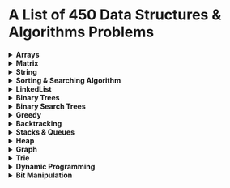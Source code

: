 # A List of 450 Data Structures & Algorithms Problems 

<details>
  <summary><strong>Arrays</strong></summary>
  
  - Reverse the array -  [Link to Problem](https://www.geeksforgeeks.org/write-a-program-to-reverse-an-array-or-string/) [My Implementation](reverse-array.py)
  - Find the maximum and minimum element in an array
  - Find the "Kth" max and min element of an array
  - Given an array which consists of only 0, 1 and 2. Sort the array without using any sorting algo
  - Move all the negative elements to one side of the array 
  - Find the Union and Intersection of the two sorted arrays.
  - Write a program to cyclically rotate an array by one.
  - <strong>find Largest sum contiguous Subarray [V. IMP]</strong>
  - <strong>Minimise the maximum difference between heights [V.IMP]</strong>
  - Minimum no. of Jumps to reach end of an array
  - find duplicate in an array of N+1 Integers
  - Merge 2 sorted arrays without using Extra space.
  - <strong>Kadane's Algo [V.V.V.V.V IMP]</strong>
  - Merge Intervals
  - Next Permutation
  - Count Inversion
  - Best time to buy and Sell stock
  - find all pairs on integer array whose sum is equal to given number
  - find common elements In 3 sorted arrays
  - Rearrange the array in alternating positive and negative items with O(1) extra space
  - Find if there is any subarray with sum equal to 0
  - Find factorial of a large number
  - find maximum product subarray 
  - Find longest coinsecutive subsequence
  - Given an array of size n and a number k, fin all elements that appear more than " n/k " times.
  - Maximum profit by buying and selling a share atmost twice
  - Find whether an array is a subset of another array
  - Find the triplet that sum to a given value
  - Trapping Rain water problem
  - Chocolate Distribution problem
  - Smallest Subarray with sum greater than a given value
  - Three way partitioning of an array around a given value
  - Minimum swaps required bring elements less equal K together
  - Minimum no. of operations required to make an array palindrome
  - Median of 2 sorted arrays of equal size
  - Median of 2 sorted arrays of different size
  
</details>

<details>
  <summary><strong>Matrix</strong></summary>
  
  - Spiral traversal on a Matrix
  - Search an element in a matriix
  - Find median in a row wise sorted matrix
  - Find row with maximum no. of 1's
  - Print elements in sorted order using row-column wise sorted matrix
  - Maximum size rectangle
  - Find a specific pair in matrix
  - Rotate matrix by 90 degrees
  - Kth smallest element in a row-cpumn wise sorted matrix
  - Common elements in all rows of a given matrix

</details>


<details>
  <summary><strong>String</strong></summary>
  
  - Reverse a String
  - Check whether a String is Palindrome or not
  - Find Duplicate characters in a string
  - Why strings are immutable in Java?
  - Write a Code to check whether one string is a rotation of another
  - Write a Program to check whether a string is a valid shuffle of two strings or not
  - Count and Say problem
  - Write a program to find the longest Palindrome in a string.[ Longest palindromic Substring]
  - Find Longest Recurring Subsequence in String
  - Print all Subsequences of a string.
  - Print all the permutations of the given string
  - Split the Binary string into two substring with equal 0’s and 1’s
  - <strong>Word Wrap Problem [VERY IMP]</strong>
  - <strong>EDIT Distance [Very Imp] </strong>
  - <strong>Find next greater number with same set of digits. [Very Very IMP]</strong>
  - <strong>Balanced Parenthesis problem.[Imp]</strong>
  - <strong>Word break Problem[ Very Imp]</strong>
  - Rabin Karp Algo
  - KMP Algo
  - Convert a Sentence into its equivalent mobile numeric keypad sequence.
  - Minimum number of bracket reversals needed to make an expression balanced.
  - Count All Palindromic Subsequence in a given String.
  - Count of number of given string in 2D character array
  - Search a Word in a 2D Grid of characters.
  - Boyer Moore Algorithm for Pattern Searching.
  - Converting Roman Numerals to Decimal
  - Longest Common Prefix
  - Number of flips to make binary string alternate
  - Find the first repeated word in string.
  - Minimum number of swaps for bracket balancing.
  - Find the longest common subsequence between two strings.
  - Program to generate all possible valid IP addresses from given  string.
  - Write a program tofind the smallest window that contains all characters of string itself.
  - Rearrange characters in a string such that no two adjacent are same
  - Minimum characters to be added at front to make string palindrome
  - Given a sequence of words, print all anagrams together
  - Find the smallest window in a string containing all characters of another string
  - Recursively remove all adjacent duplicates
  - String matching where one string contains wildcard characters
  - Function to find Number of customers who could not get a computer
  - Transform One String to Another using Minimum Number of Given Operation
  - Check if two given strings are isomorphic to each other
  - Recursively print all sentences that can be formed from list of word lists

</details>

<details>
  <summary><strong>Sorting & Searching Algorithm</strong></summary>
  
  - Find first and last positions of an element in a sorted array
  - Find a Fixed Point (Value equal to index) in a given array
  - Search in a rotated sorted array
  - square root of an integer
  - Maximum and minimum of an array using minimum number of comparisons
  - Optimum location of point to minimize total distance
  - Find the repeating and the missing
  - find majority element
  - Searching in an array where adjacent differ by at most k
  - find a pair with a given difference
  - find four elements that sum to a given value
  - maximum sum such that no 2 elements are adjacent
  - Count triplet with sum smaller than a given value
  - merge 2 sorted arrays
  - print all subarrays with 0 sum
  - Product array Puzzle
  - Sort array according to count of set bits
  - minimum no. of swaps required to sort the array
  - Bishu and Soldiers
  - Rasta and Kheshtak
  - Kth smallest number again
  - Find pivot element in a sorted array
  - K-th Element of Two Sorted Arrays
  - Aggressive cows
  - Book Allocation Problem
  - EKOSPOJ:
  - Job Scheduling Algo
  - Missing Number in AP
  - Smallest number with atleastn trailing zeroes infactorial
  - Painters Partition Problem:
  - ROTI-Prata SPOJ
  - DoubleHelix SPOJ
  - Subset Sums
  - Findthe inversion count
  - Implement Merge-sort in-place
  - Partitioning and Sorting Arrays with Many Repeated Entries
  
</details>

<details>
  <summary><strong>LinkedList</strong></summary>
  
  - Write a Program to reverse the Linked List. (Both Iterative and recursive)
  - Reverse a Linked List in group of Given Size. [Very Imp]
  - Write a program to Detect loop in a linked list.
  - Write a program to Delete loop in a linked list.
  - Find the starting point of the loop. 
  - Remove Duplicates in a sorted Linked List.
  - Remove Duplicates in a Un-sorted Linked List.
  - Write a Program to Move the last element to Front in a Linked List.
  - Add “1” to a number represented as a Linked List.
  - Add two numbers represented by linked lists.
  - Intersection of two Sorted Linked List.
  - Intersection Point of two Linked Lists.
  - Merge Sort For Linked lists.[Very Important]
  - Quicksort for Linked Lists.[Very Important]
  - Find the middle Element of a linked list.
  - Check if a linked list is a circular linked list.
  - Split a Circular linked list into two halves.
  - Write a Program to check whether the Singly Linked list is a palindrome or not.
  - Deletion from a Circular Linked List.
  - Reverse a Doubly Linked list.
  - Find pairs with a given sum in a DLL.
  - Count triplets in a sorted DLL whose sum is equal to given value “X”.
  - Sort a “k”sorted Doubly Linked list.[Very IMP]
  - Rotate DoublyLinked list by N nodes.
  - Rotate a Doubly Linked list in group of Given Size.[Very IMP]
  - Can we reverse a linked list in less than O(n) ?
  - Why Quicksort is preferred for. Arrays and Merge Sort for LinkedLists ?
  - Flatten a Linked List
  - Sort a LL of 0's, 1's and 2's
  - Clone a linked list with next and random pointer
  - Merge K sorted Linked list
  - Multiply 2 no. represented by LL
  - Delete nodes which have a greater value on right side
  - Segregate even and odd nodes in a Linked List
  - Program for n’th node from the end of a Linked List
  - Find the first non-repeating character from a stream of characters
  
</details>

<details>
  <summary><strong>Binary Trees</strong></summary>

  - level order traversal
  - Reverse Level Order traversal
  - Height of a tree
  - Diameter of a tree
  - Mirror of a tree
  - Inorder Traversal of a tree both using recursion and Iteration
  - Preorder Traversal of a tree both using recursion and Iteration
  - Postorder Traversal of a tree both using recursion and Iteration
  - Left View of a tree
  - Right View of Tree
  - Top View of a tree
  - Bottom View of a tree
  - Zig-Zag traversal of a binary tree
  - Check if a tree is balanced or not
  - Diagnol Traversal of a Binary tree
  - Boundary traversal of a Binary tree
  - Construct Binary Tree from String with Bracket Representation
  - Convert Binary tree into Doubly Linked List
  - Convert Binary tree into Sum tree
  - Construct Binary tree from Inorder and preorder traversal
  - Find minimum swaps required to convert a Binary tree into BST
  - Check if Binary tree is Sum tree or not
  - Check if all leaf nodes are at same level or not
  - Check if a Binary Tree contains duplicate subtrees of size 2 or more [ IMP ]
  - Check if 2 trees are mirror or not
  - Sum of Nodes on the Longest path from root to leaf node 
  - Check if given graph is tree or not.  [ IMP ]
  - Find Largest subtree sum in a tree
  - Maximum Sum of nodes in Binary tree such that no two are adjacent 
  - Print all "K" Sum paths in a Binary tree
  - Find LCA in a Binary tree
  - Find distance between 2 nodes in a Binary tree
  - Kth Ancestor of node in a Binary tree
  - Find all Duplicate subtrees in a Binary tree [ IMP ]
  - Tree Isomorphism Problem

</details>

<details>
  <summary><strong>Binary Search Trees</strong></summary>

    - Find a value in a BST
    - Deletion of a node in a BST
    - Find min and max value in a BST
    - Find inorder successor and inorder predecessor in a BST
    - Check if a tree is a BST or not 
    - Populate Inorder successor of all nodes
    - Find LCA  of 2 nodes in a BST
    - Construct BST from preorder traversal
    - Convert Binary tree into BST
    - Convert a normal BST into a Balanced BST
    - Merge two BST [ V.V.V>IMP ]
    - Find Kth largest element in a BST
    - Find Kth smallest element in a BST
    - Count pairs from 2 BST whose sum is equal to given value "X"
    - Find the median of BST in O(n) time and O(1) space
    - Count BST ndoes that lie in a given range
    - Replace every element with the least greater element on its right
    - Given "n" appointments, find the conflicting appointments
    - Check preorder is valid or not
    - Check whether BST contains Dead end
    - Largest BST in a Binary Tree [ V.V.V.V.V IMP ]
    - Flatten BST to sorted list

</details>

<details>
  <summary><strong>Greedy</strong></summary>

  - Activity Selection Problem
  - Job SequencingProblem
  - Huffman Coding
  - Water Connection Problem
  - Fractional Knapsack Problem
  - Greedy Algorithm to find Minimum number of Coins
  - Maximum trains for which stoppage can be provided
  - Minimum Platforms Problem
  - Buy Maximum Stocks if i stocks can be bought on i-th day
  - Find the minimum and maximum amount to buy all N candies
  - Minimize Cash Flow among a given set of friends who have borrowed money from each other
  - Minimum Cost to cut a board into squares
  - Check if it is possible to survive on Island
  - Find maximum meetings in one room
  - Maximum product subset of an array
  - Maximize array sum after K negations
  - Maximize the sum of arr[i]*i
  - Maximum sum of absolute difference of an array
  - Maximize sum of consecutive differences in a circular array
  - Minimum sum of absolute difference of pairs of two arrays
  - Program for Shortest Job First (or SJF) CPU Scheduling
  - Program for Least Recently Used (LRU) Page Replacement algorithm
  - Smallest subset with sum greater than all other elements
  - Chocolate Distribution Problem
  - DEFKIN -Defense of a Kingdom
  - DIEHARD -DIE HARD
  - GERGOVIA -Wine trading in Gergovia
  - Picking Up Chicks
  - CHOCOLA –Chocolate
  - ARRANGE -Arranging Amplifiers
  - K Centers Problem
  - Minimum Cost of ropes
  - Find smallest number with given number of digits and sum of digits
  - Rearrange characters in a string such that no two adjacent are same
  - Find maximum sum possible equal sum of three stacks  

</details>

<details>
  <summary><strong>Backtracking</strong></summary>

  - Rat in a maze Problem
  - Printing all solutions in N-Queen Problem
  - Word Break Problem using Backtracking
  - Remove Invalid Parentheses
  - Sudoku Solver
  - m Coloring Problem
  - Print all palindromic partitions of a string
  - Subset Sum Problem
  - The Knight’s tour problem
  - Tug of War
  - Find shortest safe route in a path with landmines
  - Combinational Sum
  - Find Maximum number possible by doing at-most K swaps
  - Print all permutations of a string 
  - Find if there is a path of more than k length from a source
  - Longest Possible Route in a Matrix with Hurdles
  - Print all possible paths from top left to bottom right of a mXn matrix
  - Partition of a set intoK subsets with equal sum
  - Find the K-th Permutation Sequence of first N natural numbers

</details>

<details>
  <summary><strong>Stacks & Queues</strong></summary>

  - Implement Stack from Scratch
  - Implement Queue from Scratch
  - Implement 2 stack in an array
  - find the middle element of a stack
  - Implement "N" stacks in an Array
  - Check the expression has valid or Balanced parenthesis or not.
  - Reverse a String using Stack
  - Design a Stack that supports getMin() in O(1) time and O(1) extra space.
  - Find the next Greater element
  - The celebrity Problem
  - Arithmetic Expression evaluation
  - Evaluation of Postfix expression
  - Implement a method to insert an element at its bottom without using any other data structure.
  - Reverse a stack using recursion
  - Sort a Stack using recursion
  - Merge Overlapping Intervals
  - Largest rectangular Area in Histogram
  - Length of the Longest Valid Substring
  - Expression contains redundant bracket or not
  - Implement Stack using Queue
  - Implement Stack using Deque
  - Stack Permutations (Check if an array is stack permutation of other)
  - Implement Queue using Stack  
  - Implement "n" queue in an array
  - Implement a Circular queue
  - LRU Cache Implementationa
  - Reverse a Queue using recursion
  - Reverse the first “K” elements of a queue
  - Interleave the first half of the queue with second half
  - Find the first circular tour that visits all Petrol Pumps
  - Minimum time required to rot all oranges
  - Distance of nearest cell having 1 in a binary matrix
  - First negative integer in every window of size “k”
  - Check if all levels of two trees are anagrams or not.
  - Sum of minimum and maximum elements of all subarrays of size “k”.
  - Minimum sum of squares of character counts in a given string after removing “k” characters.
  - Queue based approach or first non-repeating character in a stream.
  - Next Smaller Element

</details>

<details>
    <summary><strong>Heap</strong></summary>

    - Implement a Maxheap/MinHeap using arrays and recursion.
    - Sort an Array using heap. (HeapSort)
    - Maximum of all subarrays of size k.
    - “k” largest element in an array
    - Kth smallest and largest element in an unsorted array
    - Merge “K” sorted arrays. [ IMP ]
    - Merge 2 Binary Max Heaps
    - Kth largest sum continuous subarrays
    - Leetcode- reorganize strings
    - Merge “K” Sorted Linked Lists [V.IMP]
    - Smallest range in “K” Lists
    - Median in a stream of Integers
    - Check if a Binary Tree is Heap
    - Connect “n” ropes with minimum cost
    - Convert BST to Min Heap
    - Convert min heap to max heap
    - Rearrange characters in a string such that no two adjacent are same.
    - Minimum sum of two numbers formed from digits of an array

</details>

<details>
    <summary><strong>Graph</strong></summary>

    - Create a Graph, print it
    - Implement BFS algorithm 
    - Implement DFS Algo 
    - Detect Cycle in Directed Graph using BFS/DFS Algo 
    - Detect Cycle in UnDirected Graph using BFS/DFS Algo 
    - Search in a Maze
    - Minimum Step by Knight
    - flood fill algo
    - Clone a graph
    - Making wired Connections
    - word Ladder 
    - Dijkstra algo
    - Implement Topological Sort 
    - Minimum time taken by each job to be completed given by a Directed Acyclic Graph
    - Find whether it is possible to finish all tasks or not from given dependencies
    - Find the no. of Isalnds
    - Given a sorted Dictionary of an Alien Language, find order of characters
    - Implement Kruksal’sAlgorithm
    - Implement Prim’s Algorithm
    - Total no. of Spanning tree in a graph
    - Implement Bellman Ford Algorithm
    - Implement Floyd warshallAlgorithm
    - Travelling Salesman Problem
    - Graph ColouringProblem
    - Snake and Ladders Problem
    - Find bridge in a graph
    - Count Strongly connected Components(Kosaraju Algo)
    - Check whether a graph is Bipartite or Not
    - Detect Negative cycle in a graph
    - Longest path in a Directed Acyclic Graph
    - Journey to the Moon
    - Cheapest Flights Within K Stops
    - Oliver and the Game
    - Water Jug problem using BFS
    - Water Jug problem using BFS
    - Find if there is a path of more thank length from a source
    - M-ColouringProblem
    - Minimum edges to reverse o make path from source to destination
    - Paths to travel each nodes using each edge(Seven Bridges)
    - Vertex Cover Problem
    - Chinese Postman or Route Inspection
    - Number of Triangles in a Directed and Undirected Graph
    - Minimise the cashflow among a given set of friends who have borrowed money from each other
    - Two Clique Problem

</details>

<details>
    <summary><strong>Trie</strong></summary>

    - Construct a trie from scratch
    - Find shortest unique prefix for every word in a given list
    - Word Break Problem | (Trie solution)
    - Given a sequence of words, print all anagrams together
    - Implement a Phone Directory
    - Print unique rows in a given boolean matrix

</details>

<details>
    <summary><strong>Dynamic Programming</strong></summary>
    
    - Coin ChangeProblem
    - Knapsack Problem
    - Binomial CoefficientProblem
    - Permutation CoefficientProblem
    - Program for nth Catalan Number
    - Matrix Chain Multiplication 
    - Edit Distance
    - Subset Sum Problem
    - Friends Pairing Problem
    - Gold Mine Problem
    - Assembly Line SchedulingProblem
    - Painting the Fenceproblem
    - Maximize The Cut Segments
    - Longest Common Subsequence
    - Longest Repeated Subsequence
    - Longest Increasing Subsequence
    - Space Optimized Solution of LCS
    - LCS (Longest Common Subsequence) of three strings
    - Maximum Sum Increasing Subsequence
    - Count all subsequences having product less than K
    - Longest subsequence such that difference between adjacent is one
    - Maximum subsequence sum such that no three are consecutive
    - Egg Dropping Problem
    - Maximum Length Chain of Pairs
    - Maximum size square sub-matrix with all 1s
    - Maximum sum of pairs with specific difference
    - Min Cost PathProblem
    - Maximum difference of zeros and ones in binary string
    - Minimum number of jumps to reach end
    - Minimum cost to fill given weight in a bag
    - Minimum removals from array to make max –min <= K
    - Longest Common Substring
    - Count number of ways to reacha given score in a game
    - Count Balanced Binary Trees of Height h
    - LargestSum Contiguous Subarray [V>V>V>V IMP ]
    - Smallest sum contiguous subarray
    - Unbounded Knapsack (Repetition of items allowed)
    - Word Break Problem
    - Largest Independent Set Problem
    - Partition problem
    - Longest Palindromic Subsequence
    - Count All Palindromic Subsequence in a given String
    - Longest Palindromic Substring
    - Longest alternating subsequence
    - Weighted Job Scheduling
    - Coin game winner where every player has three choices
    - Count Derangements (Permutation such that no element appears in its original position) [ IMPORTANT ]
    - Maximum profit by buying and selling a share at most twice [ IMP ]
    - Optimal Strategy for a Game
    - Optimal Binary Search Tree
    - Palindrome PartitioningProblem
    - Word Wrap Problem
    - Mobile Numeric Keypad Problem [ IMP ]
    - Boolean Parenthesization Problem
    - Largest rectangular sub-matrix whose sum is 0
    - Largest area rectangular sub-matrix with equal number of 1’s and 0’s [ IMP ]
    - Maximum sum rectangle in a 2D matrix
    - Maximum profit by buying and selling a share at most k times
    - Find if a string is interleaved of two other strings
    - Maximum Length of Pair Chain

</details>

<details>
    <summary><strong>Bit Manipulation</strong></summary>
    
    - Count set bits in an integer
    - Find the two non-repeating elements in an array of repeating elements
    - Count number of bits to be flipped to convert A to B
    - Count total set bits in all numbers from 1 to n
    - Program to find whether a no is power of two
    - Find position of the only set bit
    - Copy set bits in a range
    - Divide two integers without using multiplication, division and mod operator
    - Calculate square of a number without using *, / and pow()
    - Power Set

</details>
